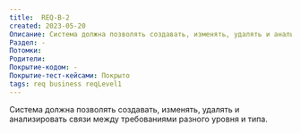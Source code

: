 ```yaml
---
title:  REQ-B-2
created: 2023-05-20
Описание: Система должна позволять создавать, изменять, удалять и анализировать связи между требованиями разного уровня и типа.
Раздел: -
Потомки:
Родители:
Покрытие-кодом: -
Покрытие-тест-кейсами: Покрыто
tags: req business reqLevel1
---
```


Система должна позволять создавать, изменять, удалять и анализировать связи между требованиями разного уровня и типа.


